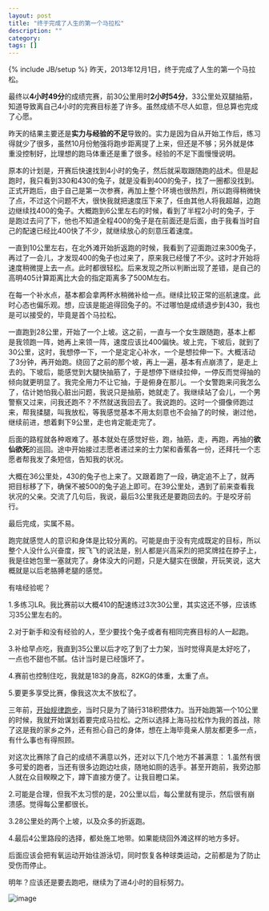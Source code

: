```yaml
---
layout: post
title: "终于完成了人生的第一个马拉松"
description: ""
category: 
tags: []
---
```

{% include JB/setup %}
昨天，2013年12月1日，终于完成了人生的第一个马拉松。

最终以**4小时49分**的成绩完赛，前30公里用时**2小时54分**，33公里处双腿抽筋，知道导致离自己4小时的完赛目标差了许多。虽然成绩不尽人如意，但总算也完成了心愿。

昨天的结果主要还是**实力与经验的不足**导致的。实力是因为自从开始工作后，练习得就少了很多，虽然10月份勉强将跑步距离提了上来，但还是不够；另外就是体重没控制好，比理想的跑马体重还是重了很多。经验的不足下面慢慢说明。

原本的计划是，开赛后快速找到4小时的兔子，然后就采取跟随跑的战术。但是起跑时，我只看到330和430的兔子，就是没看到400的兔子，找了一圈都没找到。正式开跑后，由于自己是第一次参赛，再加上整个环境也很热烈，所以跑得稍微快了点，不过这个问题不大，很快我就把速度压下来了，任由其他人将我超越，边跑边继续找400的兔子。大概跑到6公里左右的时候，看到了半程2小时的兔子，于是跑过去问了下，他也不知道全程400的兔子是在前面还是后面，由于我看当时自己的配速已经比400快了不少，就继续放心的刻意压着速度。

一直到10公里左右，在北外滩开始折返跑的时候，我看到了迎面跑过来300兔子，再过了一会儿，才发现400的兔子也过来了，原来我已经慢了不少。这时才开始将速度稍微提上去一点。此时都很轻松。后来发现之所以判断出现了差错，是自己的高明405计算距离比大会的指定距离多了500M左右。

在每一个补水点，基本都会拿两杯水稍微补给一点。继续比较正常的巡航速度。此时心态也偏乐观。想，应该是能追得回兔子的。不过哪怕是成绩退步到430，我也是可以接受的，毕竟是首个马拉松。

一直跑到28公里，开始了一个上坡。这之前，一直与一个女生跟随跑，基本上都是我领跑一阵，她再上来领一阵，速度应该比400偏快。坡上完，下坡后，就到了30公里，这时，我想停一下，一个是定定心补水，一个是想拉伸一下。大概活动了3分钟，再开始跑。绕回了之前的那个坡，再上一遍，基本有点崩溃了，是走上去的。下坡后，能感觉到大腿快抽筋了，于是想停下继续拉伸，一停反而觉得抽的倾向就更明显了。我完全用力不让它抽，于是俯身在那儿。一个女警跑来问我怎么了，估计她怕我心脏出问题，我说只是抽筋，她就走了。我继续站了会儿，一个男警察又过来，问我还跑不？不然就送我回去了。我说跑的。这时一个摄像师跑过来，帮我揉腿，叫我放松，等我感觉基本不用太刻意也不会抽了的时候，谢过他，继续前进，想着剩下9公里，走也肯定能走完了。

后面的路程就各种艰难了。基本就处在感觉好些，跑，抽筋，走，再跑，再抽的**欲仙欲死**的巡回。途中开始接过志愿者递过来的士力架和香蕉各一份，还拜托一个志愿者帮我发了条短信，告知我的状况。

大概在36公里处，430的兔子也上来了。又跟着跑了一段，确定追不上了，就再把目标移了下，确保不被500的兔子追上即可。在39公里处，遇到了前来查看我状况的父亲。交流了几句后，我说，最后3公里我还是要跑回去的。于是咬牙前行。

最后完成，实属不易。

跑完就感觉人的意识和身体是比较分离的。可能是由于没有完成既定的目标，所以整个人没什么兴奋度，按飞飞的说法是，别人都是兴高采烈的把奖牌挂在脖子上，我是往她包里一塞就完了。身体没大的问题，只是大腿实在很酸，开玩笑说，这大概就是以后老胳膊老腿的感觉。

有啥经验呢？

1.多练习LR。我比赛前以大概410的配速练过3次30公里，其实这还不够，应该练习35公里左右的。

2.对于新手和没有经验的人，至少要找个兔子或者有相同完赛目标的人一起跑。

3.补给早点吃，我直到35公里以后才吃了到了士力架，当时觉得真是太好吃了，一点也不甜也不腻。估计当时是已经饿坏了。

4.赛前也控制住吃，我就是183的身高，82KG的体重，太重了点。

5.要更多享受比赛，像我这次太不放松了。

三年前，[开始规律跑步](http://qiuqiu.info/20/04/2012/jogging/)，当时只是为了骑行318积攒体力。当开始跑第一个10公里的时候，我就开始谋划着要完成马拉松。之所以选择上海马拉松作为我的首战，除了这是我的家乡之外，还有担心自己的身体，想在上海毕竟亲人朋友都更多一点，有什么事也有得照顾。

对这次比赛除了自己的成绩不满意以外，还对以下几个地方不甚满意：
1.虽然有很多可爱的跑者，当还有很多边跑边吐痰，随地如厕的选手。甚至开跑前，我旁边那人就在众目睽睽之下，蹲下直接方便了。让我目瞪口呆。

2.可能是合理，但我不太习惯的是，20公里以后，每公里就有提示，然后很有崩溃感。觉得每公里都很长。

3.28公里处的两个上坡，以及众多的折返跑。

4.最后4公里路段的选择，都处施工地带。如果能绕回外滩这样的地方多好。

后面应该会把有氧运动开始往游泳切，同时恢复各种球类运动，之前都是为了防止受伤而停止。

明年？应该还是要去跑吧，继续为了进4小时的目标努力。

![image](http://ww3.sinaimg.cn/large/697dc0c0gw1eb6cn47vywj20f00qodgu.jpg)



